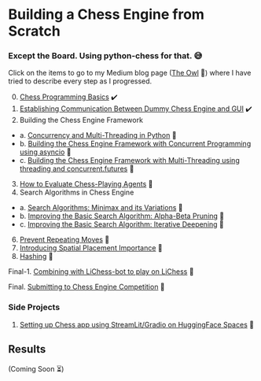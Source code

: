 # Building a Chess Engine from Scratch 
### Except the Board. Using python-chess for that. :sweat_smile:

Click on the items to go to my Medium blog page ([The Owl](https://medium.com/the-owl/) :owl:) where I have tried to describe every step as I progressed.

0. [Chess Programming Basics](https://medium.com/the-owl/chess-part-0-introduction-to-chess-programming-basics-b70541d93f0f) :heavy_check_mark:
1. [Establishing Communication Between Dummy Chess Engine and GUI](https://medium.com/the-owl/) :heavy_check_mark:
2. Building the Chess Engine Framework
- a. [Concurrency and Multi-Threading in Python](https://medium.com/the-owl/) :white_square_button:
- b. [Building the Chess Engine Framework with Concurrent Programming using asyncio](https://medium.com/the-owl/) :white_square_button:
- c. [Building the Chess Engine Framework with Multi-Threading using threading and concurrent.futures](https://medium.com/the-owl/) :white_square_button:
3. [How to Evaluate Chess-Playing Agents](https://medium.com/the-owl/) :white_square_button:
4. Search Algorithms in Chess Engine
- a. [Search Algorithms: Minimax and its Variations](https://medium.com/the-owl/) :white_square_button:
- b. [Improving the Basic Search Algorithm: Alpha-Beta Pruning](https://medium.com/the-owl/) :white_square_button:
- c. [Improving the Basic Search Algorithm: Iterative Deepening](https://medium.com/the-owl/) :white_square_button:
6. [Prevent Repeating Moves](https://medium.com/the-owl/) :white_square_button:
7. [Introducing Spatial Placement Importance](https://medium.com/the-owl/) :white_square_button:
8. [Hashing](https://medium.com/the-owl/) :white_square_button:

Final-1. [Combining with LiChess-bot to play on LiChess](https://medium.com/the-owl/) :white_square_button:

Final. [Submitting to Chess Engine Competition](https://medium.com/the-owl/) :white_square_button:

### Side Projects
1. [Setting up Chess app using StreamLit/Gradio on HuggingFace Spaces](https://medium.com/the-owl/) 🤗

## Results

(Coming Soon :hourglass_flowing_sand:)
